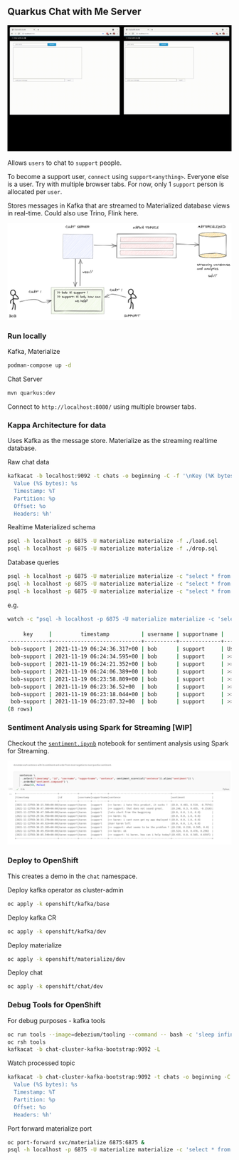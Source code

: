 ## Quarkus Chat with Me Server

![images/chat.gif](images/chat.gif)

Allows `users` to chat to `support` people.

To become a support user, `connect` using `support<anything>`. Everyone else is a user. Try with multiple browser tabs. For now, only 1 `support` person is allocated per `user`. 

Stores messages in Kafka that are streamed to Materialized database views in real-time. Could also use Trino, Flink here.

![images/chat-arch](images/chat-arch.png)

### Run locally

Kafka, Materialize
```bash
podman-compose up -d
```

Chat Server
```bash
mvn quarkus:dev
```

Connect to `http://localhost:8080/` using multiple browser tabs.

### Kappa Architecture for data

Uses Kafka as the message store. Materialize as the streaming realtime database.

Raw chat data
```bash
kafkacat -b localhost:9092 -t chats -o beginning -C -f '\nKey (%K bytes): %k
  Value (%S bytes): %s
  Timestamp: %T
  Partition: %p
  Offset: %o
  Headers: %h'
```

Realtime Materialized schema
```bash
psql -h localhost -p 6875 -U materialize materialize -f ./load.sql
psql -h localhost -p 6875 -U materialize materialize -f ./drop.sql
```

Database queries
```bash
psql -h localhost -p 6875 -U materialize materialize -c "select * from CHAT_ALL;"
psql -h localhost -p 6875 -U materialize materialize -c "select * from CHAT_TOTALS;"
psql -h localhost -p 6875 -U materialize materialize -c "select * from CHAT_ALL where key in ('bob-support') order by timestamp desc;"
```

e.g.
```bash
watch -c "psql -h localhost -p 6875 -U materialize materialize -c 'select * from CHAT_ALL order by timestamp desc;'"

     key     |         timestamp          | username | supportname |        	                 message
-------------+----------------------------+----------+-------------+-----------------------------------------------------------------
 bob-support | 2021-11-19 06:24:36.317+00 | bob      | support     | User bob left
 bob-support | 2021-11-19 06:24:34.595+00 | bob      | support     | >> bob: ah, right ! that worked thanks. see ya !
 bob-support | 2021-11-19 06:24:21.352+00 | bob      | support     | >> support: well, its easy .. you just goto here http://help-me
 bob-support | 2021-11-19 06:24:06.389+00 | bob      | support     | >> bob: err .. how do i do that ?
 bob-support | 2021-11-19 06:23:58.809+00 | bob      | support     | >> support: oh, thats sounds bad .. can you check online ?
 bob-support | 2021-11-19 06:23:36.52+00  | bob      | support     | >> bob: i have lost my app?
 bob-support | 2021-11-19 06:23:18.044+00 | bob      | support     | >> support: hi bob, how can i help ?
 bob-support | 2021-11-19 06:23:07.32+00  | bob      | support     | >> bob: hi
(8 rows)
```

### Sentiment Analysis using Spark for Streaming [WIP]

Checkout the [`sentiment.ipynb`](sentiment.ipynb) notebook for sentiment analysis using Spark for Streaming.

![images/sentiment-spark.png](images/sentiment-spark.png)

### Deploy to OpenShift

This creates a demo in the `chat` namespace.

Deploy kafka operator as cluster-admin
```bash
oc apply -k openshift/kafka/base
```

Deploy kafka CR
```bash
oc apply -k openshift/kafka/dev
```

Deploy materialize
```bash
oc apply -k openshift/materialize/dev
```

Deploy chat
```bash
oc apply -k openshift/chat/dev
```

### Debug Tools for OpenShift

For debug purposes - kafka tools
```bash
oc run tools --image=debezium/tooling --command -- bash -c 'sleep infinity'
oc rsh tools
kafkacat -b chat-cluster-kafka-bootstrap:9092 -L
```

Watch processed topic
```bash
kafkacat -b chat-cluster-kafka-bootstrap:9092 -t chats -o beginning -C -f '\nKey (%K bytes): %k
  Value (%S bytes): %s
  Timestamp: %T
  Partition: %p
  Offset: %o
  Headers: %h'
```

Port forward materialize port
```bash
oc port-forward svc/materialize 6875:6875 &
psql -h localhost -p 6875 -U materialize materialize -c 'select * from CHAT_ALL order by timestamp desc;'
```


